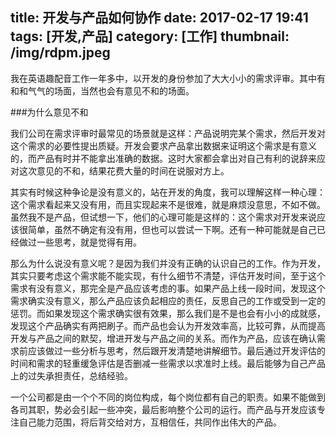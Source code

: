 title: 开发与产品如何协作
date: 2017-02-17 19:41
tags: [开发,产品]
category: [工作]
thumbnail: /img/rdpm.jpeg
---
我在英语趣配音工作一年多中，以开发的身份参加了大大小小的需求评审。其中有和和气气的场面，当然也会有意见不和的场面。

###为什么意见不和

我们公司在需求评审时最常见的场景就是这样：产品说明完某个需求，然后开发对这个需求的必要性提出质疑。开发会要求产品拿出数据来证明这个需求是有意义的，而产品有时并不能拿出准确的数据。这时大家都会拿出对自己有利的说辞来应对这次意见的不和，结果花费大量的时间在说服对方上。

其实有时候这种争论是没有意义的，站在开发的角度，我可以理解这样一种心理：这个需求看起来又没有用，而且实现起来不是很难，就是麻烦没意思，不如不做。虽然我不是产品，但试想一下，他们的心理可能是这样的：这个需求对开发来说应该很简单，虽然不确定有没有用，但也可以尝试一下啊。还有一种可能就是自己已经做过一些思考，就是觉得有用。

那么为什么说没有意义呢？是因为我们并没有正确的认识自己的工作。作为开发，其实只要考虑这个需求能不能实现，有什么细节不清楚，评估开发时间，至于这个需求有没有意义，那完全是产品应该考虑的事。如果产品上线一段时间，发现这个需求确实没有意义，那么产品应该负起相应的责任，反思自己的工作或受到一定的惩罚。而如果发现这个需求确实很有效果，那么我们是不是也会有小小的成就感，发现这个产品确实有两把刷子。而产品也会认为开发效率高，比较可靠，从而提高开发与产品之间的默契，增进开发与产品之间的关系。而作为产品，应该在确认需求前应该做过一些分析与思考，然后跟开发清楚地讲解细节。最后通过开发评估的时间和需求的轻重缓急评估是否删减一些需求以求准时上线。最后能够为自己产品上的过失承担责任，总结经验。

一个公司都是由一个个不同的岗位构成，每个岗位都有自己的职责。如果不能做到各司其职，势必会引起一些冲突，最后影响整个公司的运行。而产品与开发应该专注自己能力范围，将后背交给对方，互相信任，共同作出伟大的产品。

